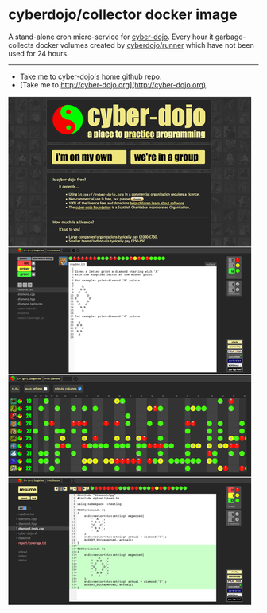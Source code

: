 
# cyberdojo/collector docker image

A stand-alone cron micro-service for [cyber-dojo](http://cyber-dojo.org).
Every hour it garbage-collects docker volumes created by
[cyberdojo/runner](https://github.com/cyber-dojo/runner)
which have not been used for 24 hours.

- - - -

* [Take me to cyber-dojo's home github repo](https://github.com/cyber-dojo/cyber-dojo).
* [Take me to http://cyber-dojo.org](http://cyber-dojo.org).

![cyber-dojo.org home page](https://github.com/cyber-dojo/cyber-dojo/blob/master/shared/home_page_snapshot.png)
